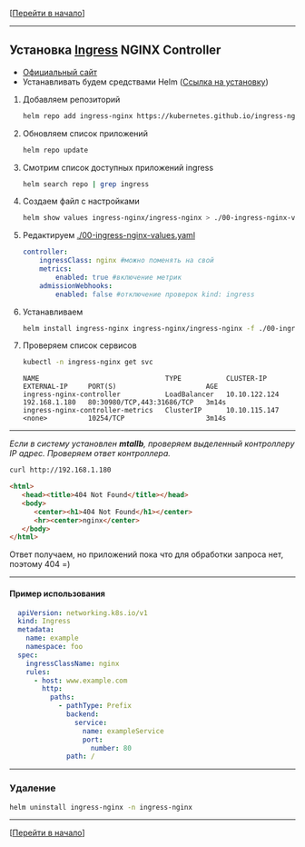 [[Перейти в начало](../README.md)]

---

## Установка [Ingress](https://kubernetes.io/docs/concepts/services-networking/ingress/) NGINX Controller

* [Официальный сайт](https://kubernetes.github.io/ingress-nginx/deploy/)
* Устанавливать будем средствами Helm ([Ссылка на установку](../install-helm/README.md))

1. Добавляем репозиторий
    ```bash
    helm repo add ingress-nginx https://kubernetes.github.io/ingress-nginx
    ```

2. Обновляем список приложений
    ```bash
    helm repo update
    ```

3. Смотрим список доступных приложений ingress
    ```bash
    helm search repo | grep ingress
    ```

4. Создаем файл с настройками
    ```bash
    helm show values ingress-nginx/ingress-nginx > ./00-ingress-nginx-values.yaml
    ```

5. Редактируем [./00-ingress-nginx-values.yaml](./00-ingress-nginx-values.yaml)
   ```yaml
   controller:
       ingressClass: nginx #можно поменять на свой
       metrics:
           enabled: true #включение метрик
       admissionWebhooks:
           enabled: false #отключение проверок kind: ingress 
   ```
6. Устанавливаем
    ```bash
    helm install ingress-nginx ingress-nginx/ingress-nginx -f ./00-ingress-nginx-values.yaml -n ingress-nginx --create-namespace
    ```

7. Проверяем список сервисов
    ```bash
    kubectl -n ingress-nginx get svc
    ```
    ```
    NAME                               TYPE           CLUSTER-IP      EXTERNAL-IP     PORT(S)                      AGE
    ingress-nginx-controller           LoadBalancer   10.10.122.124   192.168.1.180   80:30980/TCP,443:31686/TCP   3m14s
    ingress-nginx-controller-metrics   ClusterIP      10.10.115.147   <none>          10254/TCP                    3m14s
    ```
---
*Если в систему установлен **mtallb**, проверяем выделенный контроллеру IP адрес.
Проверяем ответ контроллера.*

```bash
curl http://192.168.1.180
```
```html
<html>
   <head><title>404 Not Found</title></head>
   <body>
      <center><h1>404 Not Found</h1></center>
      <hr><center>nginx</center>
   </body>
</html>
```
Ответ получаем, но приложений пока что для обработки запроса нет, поэтому 404 =)

---

#### Пример использования
```yaml
  apiVersion: networking.k8s.io/v1
  kind: Ingress
  metadata:
    name: example
    namespace: foo
  spec:
    ingressClassName: nginx
    rules:
      - host: www.example.com
        http:
          paths:
            - pathType: Prefix
              backend:
                service:
                  name: exampleService
                  port:
                    number: 80
              path: /
```

---

### Удаление

```bash
helm uninstall ingress-nginx -n ingress-nginx
```

---

[[Перейти в начало](../README.md)]